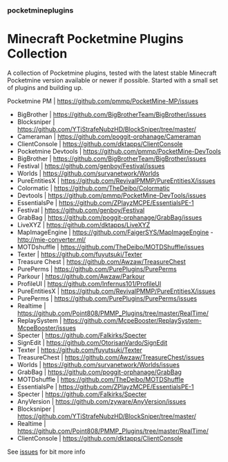 ### pocketmineplugins

# Minecraft Pocketmine Plugins Collection

A collection of Pocketmine plugins, tested with the latest stable Minecraft Pocketmine version available or newer if possible.
Started with a small set of plugins and building up. 

Pocketmine PM | https://github.com/pmmp/PocketMine-MP/issues

- BigBrother | https://github.com/BigBrotherTeam/BigBrother/issues
- Blocksniper | https://github.com/YTiStrafeNubzHD/BlockSniper/tree/master/
- Cameraman | https://github.com/poggit-orphanage/Cameraman
- ClientConsole | https://github.com/dktapps/ClientConsole
- Pocketmine Devtools | https://github.com/pmmp/PocketMine-DevTools
- BigBrother | https://github.com/BigBrotherTeam/BigBrother/issues
- Festival | https://github.com/genboy/Festival/issues 
- Worlds | https://github.com/survanetwork/Worlds
- PureEntitiesX | https://github.com/RevivalPMMP/PureEntitiesX/issues
- Colormatic | https://github.com/TheDeibo/Colormatic
- Devtools | https://github.com/pmmp/PocketMine-DevTools/issues
- EssentialsPe | https://github.com/ZPlayzMCPE/EssentialsPE-1
- Festival | https://github.com/genboy/Festival 
- GrabBag | https://github.com/poggit-orphanage/GrabBag/issues
- LiveXYZ | https://github.com/dktapps/LiveXYZ
- MapImageEngine | https://github.com/FaigerSYS/MapImageEngine - http://mie-converter.ml/
- MOTDshuffle | https://github.com/TheDeibo/MOTDShuffle/issues
- Texter | https://github.com/fuyutsuki/Texter
- Treasure Chest | https://github.com/Awzaw/TreasureChest
- PurePerms | https://github.com/PurePlugins/PurePerms
- Parkour | https://github.com/Awzaw/Parkour
- ProfileUI | https://github.com/Infernus101/ProfileUI
- PureEntitiesX | https://github.com/RevivalPMMP/PureEntitiesX/issues
- PurePerms | https://github.com/PurePlugins/PurePerms/issues
- Realtime | https://github.com/Point808/PMMP_Plugins/tree/master/RealTime/ 
- ReplaySystem | https://github.com/McpeBooster/ReplaySystem-McpeBooster/issues
- Specter | https://github.com/Falkirks/Specter
- SignEdit | https://github.com/OtorisanVardo/SignEdit
- Texter | https://github.com/fuyutsuki/Texter
- TreasureChest | https://github.com/Awzaw/TreasureChest/issues
- Worlds | https://github.com/survanetwork/Worlds/issues
- GrabBag | https://github.com/poggit-orphanage/GrabBag
- MOTDshuffle | https://github.com/TheDeibo/MOTDShuffle
- EssentialsPe | https://github.com/ZPlayzMCPE/EssentialsPE-1
- Specter | https://github.com/Falkirks/Specter
- AnyVersion | https://github.com/zyware/AnyVersion/issues
- Blocksniper | https://github.com/YTiStrafeNubzHD/BlockSniper/tree/master/
- Realtime | https://github.com/Point808/PMMP_Plugins/tree/master/RealTime/ 
- ClientConsole | https://github.com/dktapps/ClientConsole
     
See [issues](https://github.com/genboy/pocketmineplugins/issues/8) for bit more info
